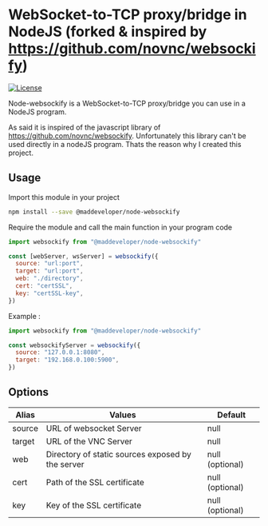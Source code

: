 # WebSocket-to-TCP proxy/bridge in NodeJS (forked & inspired by https://github.com/novnc/websockify)

[![License](https://img.shields.io/badge/license-MIT-green.svg?style=flat)](https://github.com/maddeveloper/node-websockify/blob/master/LICENSE.md)

Node-websockify is a WebSocket-to-TCP proxy/bridge you can use in a NodeJS program.

As said it is inspired of the javascript library of https://github.com/novnc/websockify. Unfortunately this library can't be used directly in a nodeJS program. Thats the reason why I created this project.

## Usage

Import this module in your project

```bash
npm install --save @maddeveloper/node-websockify
```

Require the module and call the main function in your program code

```javascript
import websockify from "@maddeveloper/node-websockify"

const [webServer, wsServer] = websockify({
  source: "url:port",
  target: "url:port",
  web: "./directory",
  cert: "certSSL",
  key: "certSSL-key",
})
```

Example :

```javascript
import websockify from "@maddeveloper/node-websockify"

const websockifyServer = websockify({
  source: "127.0.0.1:8080",
  target: "192.168.0.100:5900",
})
```

## Options

| Alias  | Values                                            | Default         |
| ------ | ------------------------------------------------- | --------------- |
| source | URL of websocket Server                           | null            |
| target | URL of the VNC Server                             | null            |
| web    | Directory of static sources exposed by the server | null (optional) |
| cert   | Path of the SSL certificate                       | null (optional) |
| key    | Key of the SSL certificate                        | null (optional) |
